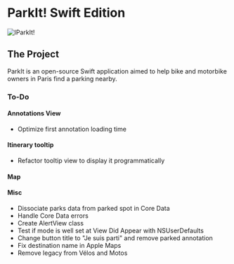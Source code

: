 #  ParkIt! Swift Edition

![IParkIt!](https://i.imgur.com/BYkvNQJ.png)

## The Project

ParkIt is an open-source Swift application aimed to help bike and motorbike owners in Paris find a parking nearby.

### To-Do

#### Annotations View

- Optimize first annotation loading time

#### Itinerary tooltip

- Refactor tooltip view to display it programmatically

#### Map


#### Misc 
 
- Dissociate parks data from parked spot in Core Data
- Handle Core Data errors
- Create AlertView class 
- Test if mode is well set at View Did Appear with NSUserDefaults
- Change button title to "Je suis parti" and remove parked annotation
- Fix destination name in Apple Maps
- Remove legacy from Vélos and Motos
